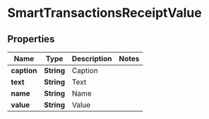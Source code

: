 
# SmartTransactionsReceiptValue

## Properties
Name | Type | Description | Notes
------------ | ------------- | ------------- | -------------
**caption** | **String** | Caption | 
**text** | **String** | Text | 
**name** | **String** | Name | 
**value** | **String** | Value | 



